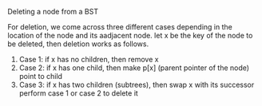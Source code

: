 Deleting a node from a BST

For deletion, we come across three different cases depending in the location of the node and its aadjacent node. let x be the key of the node to be deleted, then deletion works as follows.

  1. Case 1:
     if x has no children, then remove x
  2. Case 2:
     if x has one child, then make p[x] (parent pointer of the node) point to child
  3. Case 3:
     if x has two children (subtrees), then swap x with its successor perform case 1 or case 2 to delete it

